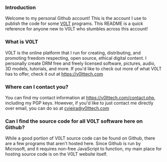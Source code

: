 ### Introduction

Welcome to my personal Github account! This is the account I use to publish the code for some [V0LT](https://v0lttech.com) programs. This README is a quick reference for anyone new to V0LT who stumbles across this account!


### What is V0LT

V0LT is the online platform that I run for creating, distributing, and promoting freedom respecting, open source, ethical digital content. I personally create DRM free and freely licensed software, pictures, audio, 3D models, tutorials, and more. If you'd like to check out more of what V0LT has to offer, check it out at <https://v0lttech.com>


### Where can I contact you?

You can find my contact information at <https://v0lttech.com/contact.php>, including my PGP keys. However, if you'd like to just contact me directly over email, you can do so at <cvieira@v0lttech.com>


### Can I find the source code for all V0LT software here on Github?

While a good portion of V0LT source code can be found on Github, there are a few programs that aren't hosted here. Since Github is run by Microsoft, and it requires non-free JavaScript to function, my main place for hosting source code is on the V0LT website itself.
